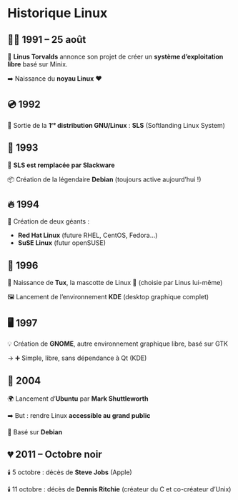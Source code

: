 # Historique Linux

## **🧑‍💻 1991 – 25 août**

💬 **Linus Torvalds** annonce son projet de créer un **système d’exploitation libre** basé sur Minix.

➡️ Naissance du **noyau Linux** ❤️



## **💿 1992**

🎉 Sortie de la **1ʳᵉ distribution GNU/Linux** : **SLS** (Softlanding Linux System)



## **🐉 1993**

🔁 **SLS est remplacée par Slackware**

📦 Création de la légendaire **Debian** (toujours active aujourd’hui !)



## **🔥 1994**

🚀 Création de deux géants :

- **Red Hat Linux** (future RHEL, CentOS, Fedora…)
- **SuSE Linux** (futur openSUSE)



## **🐧 1996**

🎨 Naissance de **Tux**, la mascotte de Linux 🐧 (choisie par Linus lui-même)

🖼️ Lancement de l’environnement **KDE** (desktop graphique complet)



## **🖥️ 1997**

💡 Création de **GNOME**, autre environnement graphique libre, basé sur GTK

→ ➕ Simple, libre, sans dépendance à Qt (KDE)



## **🧭 2004**

🌍 Lancement d’**Ubuntu** par **Mark Shuttleworth**

➡️ But : rendre Linux **accessible au grand public**

🔁 Basé sur **Debian**



## **💔 2011 – Octobre noir**

🕯️ 5 octobre : décès de **Steve Jobs** (Apple)

🕯️ 11 octobre : décès de **Dennis Ritchie** (créateur du C et co-créateur d’Unix)

